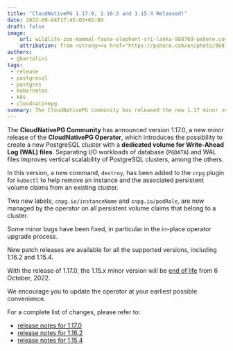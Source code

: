```yaml
---
title: "CloudNativePG 1.17.0, 1.16.2 and 1.15.4 Released!"
date: 2022-09-04T17:45:03+02:00
draft: false
image:
    url: wildlife-zoo-mammal-fauna-elephant-sri-lanka-988769-pxhere.com.jpg
    attribution: from <strong><a href="https://pxhere.com/en/photo/988769?utm_content=clipUser&utm_medium=referral&utm_source=pxhere">PxHere</a></strong>
authors:
 - gbartolini
tags:
 - release
 - postgresql
 - postgres
 - kubernetes
 - k8s
 - cloudnativepg
summary: The CloudNativePG community has released the new 1.17 minor version and a new update for the supported 1.16 and 1.15 versions of the CloudNativePG operator.
---
```

The **CloudNativePG Community** has announced version 1.17.0, a new minor
release of the **CloudNativePG Operator**, which introduces the possibility to
create a new PostgreSQL cluster with a **dedicated volume for Write-Ahead Log
(WAL) files**. Separating I/O workloads of database (`PGDATA`) and WAL files
improves vertical scalability of PostgreSQL clusters, among the others.

In this version, a new command, `destroy`, has been added to the `cnpg` plugin
for `kubectl` to help remove an instance and the associated persistent volume
claims from an existing cluster.

Two new labels, `cnpg.io/instanceName` and `cnpg.io/podRole`, are now managed
by the operator on all persistent volume claims that belong to a cluster.

Some minor bugs have been fixed, in particular in the in-place operator upgrade
process.

New patch releases are available for all the supported versions, including
1.16.2 and 1.15.4.

With the release of 1.17.0, the 1.15.x minor version will be
[end of life](https://cloudnative-pg.io/documentation/1.17/supported_releases/#support-status-of-cloudnativepg-releases)
from 6 October, 2022.

We encourage you to update the operator at your earliest possible convenience.

For a complete list of changes, please refer to:

- [release notes for 1.17.0](https://cloudnative-pg.io/documentation/1.17/release_notes/v1.17/)
- [release notes for 1.16.2](https://cloudnative-pg.io/documentation/1.16/release_notes/v1.16/)
- [release notes for 1.15.4](https://cloudnative-pg.io/documentation/1.15/release_notes/v1.15/)

<!--
# About CloudNativePg

[CloudNativePG](https://cloudnative-pg.io) is an open source Kubernetes Operator for PostgreSQL workloads that orchestrates the full life cycle of a PostgreSQL cluster, from bootstrapping and configuration, through high availability and connection routing, to backups and disaster recovery. CloudNativePG relies on PostgreSQL’s native streaming replication to distribute data across pods, nodes, and zones, using standard Kubernetes patterns. Replicas can be scaled up and down in a Kubernetes native manner, and the operator automatically and safely reconfigure replication as appropriate.
CloudNativePG is the first PostgreSQL Operator to pursue the whole graduation process with the Cloud Native Computing Foundation (CNCF) by submitting the request to join the Sandbox in April 2022.
[CloudNativePG is a project originally created and supported by EDB](https://www.enterprisedb.com/products/cloud-native-postgresql-kubernetes-ha-clusters-k8s-containers-scalable).
-->
